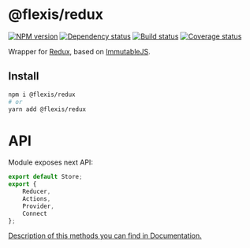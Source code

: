 # @flexis/redux

[![NPM version][npm]][npm-url]
[![Dependency status][deps]][deps-url]
[![Build status][build]][build-url]
[![Coverage status][coverage]][coverage-url]

[npm]: https://img.shields.io/npm/v/%40flexis/redux.svg
[npm-url]: https://npmjs.com/package/@flexis/redux

[deps]: https://david-dm.org/TrigenSoftware/flexis-redux.svg
[deps-url]: https://david-dm.org/TrigenSoftware/flexis-redux

[build]: http://img.shields.io/travis/TrigenSoftware/flexis-redux.svg
[build-url]: https://travis-ci.org/TrigenSoftware/flexis-redux

[coverage]: https://img.shields.io/coveralls/TrigenSoftware/flexis-redux.svg
[coverage-url]: https://coveralls.io/r/TrigenSoftware/flexis-redux

Wrapper for [Redux](https://github.com/reactjs/redux), based on [ImmutableJS](https://github.com/facebook/immutable-js/).

## Install

```sh
npm i @flexis/redux
# or
yarn add @flexis/redux
```

# API

Module exposes next API:

```js
export default Store;
export {
	Reducer,
	Actions,
	Provider,
	Connect
};
```

[Description of this methods you can find in Documentation.](https://trigensoftware.github.io/flexis-redux/index.html)
